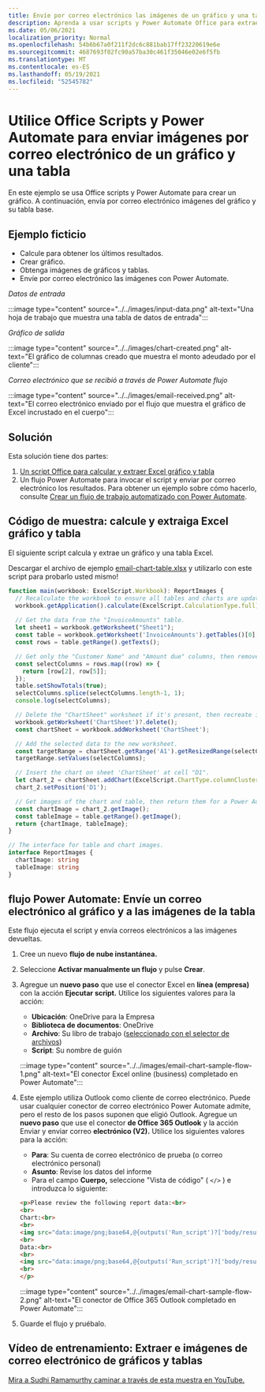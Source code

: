 ```yaml
---
title: Envíe por correo electrónico las imágenes de un gráfico y una tabla de Excel
description: Aprenda a usar scripts y Power Automate Office para extraer y enviar por correo electrónico las imágenes de un gráfico y una tabla Excel.
ms.date: 05/06/2021
localization_priority: Normal
ms.openlocfilehash: 54b6b67a0f211f2dc6c881bab17ff23220619e6e
ms.sourcegitcommit: 4687693f02fc90a57ba30c461f35046e02e6f5fb
ms.translationtype: MT
ms.contentlocale: es-ES
ms.lasthandoff: 05/19/2021
ms.locfileid: "52545782"
---
```

# <a name="use-office-scripts-and-power-automate-to-email-images-of-a-chart-and-table"></a>Utilice Office Scripts y Power Automate para enviar imágenes por correo electrónico de un gráfico y una tabla

En este ejemplo se usa Office scripts y Power Automate para crear un gráfico. A continuación, envía por correo electrónico imágenes del gráfico y su tabla base.

## <a name="example-scenario"></a>Ejemplo ficticio

* Calcule para obtener los últimos resultados.
* Crear gráfico.
* Obtenga imágenes de gráficos y tablas.
* Envíe por correo electrónico las imágenes con Power Automate.

_Datos de entrada_

:::image type="content" source="../../images/input-data.png" alt-text="Una hoja de trabajo que muestra una tabla de datos de entrada":::

_Gráfico de salida_

:::image type="content" source="../../images/chart-created.png" alt-text="El gráfico de columnas creado que muestra el monto adeudado por el cliente":::

_Correo electrónico que se recibió a través de Power Automate flujo_

:::image type="content" source="../../images/email-received.png" alt-text="El correo electrónico enviado por el flujo que muestra el gráfico de Excel incrustado en el cuerpo":::

## <a name="solution"></a>Solución

Esta solución tiene dos partes:

1. [Un script Office para calcular y extraer Excel gráfico y tabla](#sample-code-calculate-and-extract-excel-chart-and-table)
1. Un flujo Power Automate para invocar el script y enviar por correo electrónico los resultados. Para obtener un ejemplo sobre cómo hacerlo, consulte [Crear un flujo de trabajo automatizado con Power Automate](../../tutorials/excel-power-automate-returns.md#create-an-automated-workflow-with-power-automate).

## <a name="sample-code-calculate-and-extract-excel-chart-and-table"></a>Código de muestra: calcule y extraiga Excel gráfico y tabla

El siguiente script calcula y extrae un gráfico y una tabla Excel.

Descargar el archivo de ejemplo <a href="email-chart-table.xlsx">email-chart-table.xlsx</a> y utilizarlo con este script para probarlo usted mismo!

```TypeScript
function main(workbook: ExcelScript.Workbook): ReportImages {
  // Recalculate the workbook to ensure all tables and charts are updated.
  workbook.getApplication().calculate(ExcelScript.CalculationType.full);
  
  // Get the data from the "InvoiceAmounts" table.
  let sheet1 = workbook.getWorksheet("Sheet1");
  const table = workbook.getWorksheet('InvoiceAmounts').getTables()[0];
  const rows = table.getRange().getTexts();

  // Get only the "Customer Name" and "Amount due" columns, then remove the "Total" row.
  const selectColumns = rows.map((row) => {
    return [row[2], row[5]];
  });
  table.setShowTotals(true);
  selectColumns.splice(selectColumns.length-1, 1);
  console.log(selectColumns);

  // Delete the "ChartSheet" worksheet if it's present, then recreate it.
  workbook.getWorksheet('ChartSheet')?.delete();
  const chartSheet = workbook.addWorksheet('ChartSheet');

  // Add the selected data to the new worksheet.
  const targetRange = chartSheet.getRange('A1').getResizedRange(selectColumns.length-1, selectColumns[0].length-1);
  targetRange.setValues(selectColumns);

  // Insert the chart on sheet 'ChartSheet' at cell "D1".
  let chart_2 = chartSheet.addChart(ExcelScript.ChartType.columnClustered, targetRange);
  chart_2.setPosition('D1');

  // Get images of the chart and table, then return them for a Power Automate flow.
  const chartImage = chart_2.getImage();
  const tableImage = table.getRange().getImage();
  return {chartImage, tableImage};
}

// The interface for table and chart images.
interface ReportImages {
  chartImage: string
  tableImage: string
}
```

## <a name="power-automate-flow-email-the-chart-and-table-images"></a>flujo Power Automate: Envíe un correo electrónico al gráfico y a las imágenes de la tabla

Este flujo ejecuta el script y envía correos electrónicos a las imágenes devueltas.

1. Cree un nuevo **flujo de nube instantánea.**
1. Seleccione **Activar manualmente un flujo** y pulse **Crear**.
1. Agregue un **nuevo paso** que use el conector Excel en **línea (empresa)** con la acción **Ejecutar script.** Utilice los siguientes valores para la acción:
    * **Ubicación**: OneDrive para la Empresa
    * **Biblioteca de documentos**: OneDrive
    * **Archivo**: Su libro de trabajo ([seleccionado con el selector de archivos](../../testing/power-automate-troubleshooting.md#select-workbooks-with-the-file-browser-control))
    * **Script**: Su nombre de guión

    :::image type="content" source="../../images/email-chart-sample-flow-1.png" alt-text="El conector Excel online (business) completado en Power Automate":::
1. Este ejemplo utiliza Outlook como cliente de correo electrónico. Puede usar cualquier conector de correo electrónico Power Automate admite, pero el resto de los pasos suponen que eligió Outlook. Agregue un **nuevo paso** que use el conector **de Office 365 Outlook** y la acción Enviar y enviar correo **electrónico (V2).** Utilice los siguientes valores para la acción:
    * **Para**: Su cuenta de correo electrónico de prueba (o correo electrónico personal)
    * **Asunto**: Revise los datos del informe
    * Para el campo **Cuerpo,** seleccione "Vista de código" ( `</>` ) e introduzca lo siguiente:

    ```HTML
    <p>Please review the following report data:<br>
    <br>
    Chart:<br>
    <br>
    <img src="data:image/png;base64,@{outputs('Run_script')?['body/result/chartImage']}"/>
    <br>
    Data:<br>
    <br>
    <img src="data:image/png;base64,@{outputs('Run_script')?['body/result/tableImage']}"/>
    <br>
    </p>
    ```

    :::image type="content" source="../../images/email-chart-sample-flow-2.png" alt-text="El conector de Office 365 Outlook completado en Power Automate":::
1. Guarde el flujo y pruébalo.

## <a name="training-video-extract-and-email-images-of-chart-and-table"></a>Vídeo de entrenamiento: Extraer e imágenes de correo electrónico de gráficos y tablas

[Mira a Sudhi Ramamurthy caminar a través de esta muestra en YouTube.](https://youtu.be/152GJyqc-Kw)

